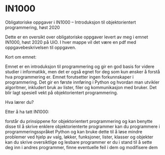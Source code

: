 # IN1000

Obligatoriske oppgaver i IN1000 – Introduksjon til objektorientert programmering, høst 2020

Dette er en oversikt over obligatoriske oppgaver levert av meg i emnet IN1000, høst 2020 på UiO. I hver mappe vil det være en pdf med oppgavebeskrivelsen til oppgaven.

Kort om emnet:

Emnet er en introduksjon til programmering og gir en god basis for videre studier i informatikk, men det er også egnet for deg som kun ønsker å forstå hva programmering er. Emnet forutsetter ingen forkunnskaper i programmering. Det gir en første innføring i Python og hvordan man utvikler algoritmer, inkludert bruk av lister, filer og kommunikasjon med bruker. Det blir lagt spesiell vekt på objektorientert programmering.

Hva lærer du?

Etter å ha tatt IN1000:

forstår du prinsippene for objektorientert programmering og kan benytte disse til å skrive enklere objektorienterte programmer
kan du programmere i programmeringsspråket Python og kan bruke dette til å løse mindre problemer ved hjelp av valg, løkker, funksjoner, lister, klasser og objekter
kan du skrive oversiktlige og lesbare programmer
er du i stand til å sette deg inn i andres programmer, finne eventuelle feil i dem og modifisere dem
